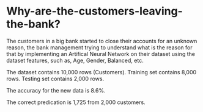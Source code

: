 # Why-are-the-customers-leaving-the-bank?

The customers in a big bank started to close their accounts for an unknown reason,
the bank management trying to understand what is the reason for that 
by implementing an Artifical Neural Network on their dataset using the dataset features, such as, Age, Gender, Balanced, etc.

The dataset contains 10,000 rows (Customers).
Training set contains 8,000 rows.
Testing set contains 2,000 rows.

The accuracy for the new data is 8.6%.

The correct predication is 1,725 from 2,000 customers.
